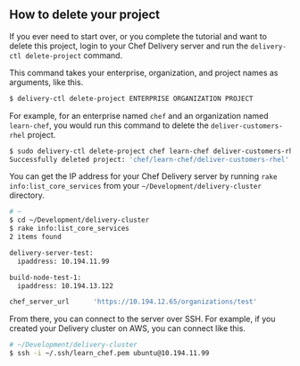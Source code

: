 ## How to delete your project

If you ever need to start over, or you complete the tutorial and want to delete this project, login to your Chef Delivery server and run the `delivery-ctl delete-project` command.

This command takes your enterprise, organization, and project names as arguments, like this.

```bash
$ delivery-ctl delete-project ENTERPRISE ORGANIZATION PROJECT
```

For example, for an enterprise named `chef` and an organization named `learn-chef`, you would run this command to delete the `deliver-customers-rhel` project.

```bash
$ sudo delivery-ctl delete-project chef learn-chef deliver-customers-rhel
Successfully deleted project: 'chef/learn-chef/deliver-customers-rhel'
```

You can get the IP address for your Chef Delivery server by running `rake info:list_core_services` from your <code class="file-path">~/Development/delivery-cluster</code> directory.

```bash
# ~
$ cd ~/Development/delivery-cluster
$ rake info:list_core_services
2 items found

delivery-server-test:
  ipaddress: 10.194.11.99

build-node-test-1:
  ipaddress: 10.194.13.122

chef_server_url      'https://10.194.12.65/organizations/test'
```

From there, you can connect to the server over SSH. For example, if you created your Delivery cluster on AWS, you can connect like this.

```bash
# ~/Development/delivery-cluster
$ ssh -i ~/.ssh/learn_chef.pem ubuntu@10.194.11.99
```
